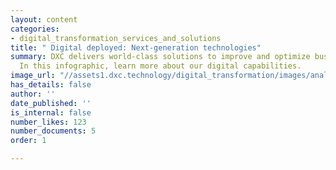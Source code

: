 ```yaml
---
layout: content
categories:
- digital_transformation_services_and_solutions
title: " Digital deployed: Next-generation technologies"
summary: DXC delivers world-class solutions to improve and optimize business processes.
  In this infographic, learn more about our digital capabilities.
image_url: "//assets1.dxc.technology/digital_transformation/images/analytics_glasses-144560401-bw.jpg"
has_details: false
author: ''
date_published: ''
is_internal: false
number_likes: 123
number_documents: 5
order: 1

---
```

